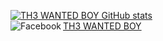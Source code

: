 [![TH3 WANTED BOY GitHub stats](https://github-readme-stats.vercel.app/api?username=th3wantedboy&show_icons=true&theme=radical)](https://th3wantedboy.github.io)
<br/>
<i class="fab fa-facebook"></i>
<a href='https://www.facebook.com/th3wantedboy/'><img align='left' alt="Facebook" src="">TH3 WANTED BOY</a>
